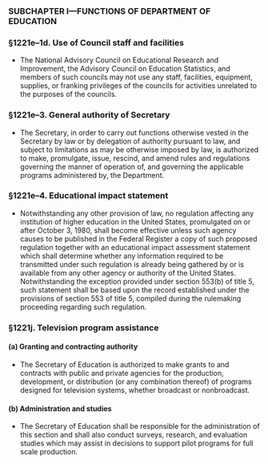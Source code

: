 ### SUBCHAPTER I—FUNCTIONS OF DEPARTMENT OF EDUCATION

### §1221e–1d. Use of Council staff and facilities
* The National Advisory Council on Educational Research and Improvement, the Advisory Council on Education Statistics, and members of such councils may not use any staff, facilities, equipment, supplies, or franking privileges of the councils for activities unrelated to the purposes of the councils.

### §1221e–3. General authority of Secretary
* The Secretary, in order to carry out functions otherwise vested in the Secretary by law or by delegation of authority pursuant to law, and subject to limitations as may be otherwise imposed by law, is authorized to make, promulgate, issue, rescind, and amend rules and regulations governing the manner of operation of, and governing the applicable programs administered by, the Department.

### §1221e–4. Educational impact statement
* Notwithstanding any other provision of law, no regulation affecting any institution of higher education in the United States, promulgated on or after October 3, 1980, shall become effective unless such agency causes to be published in the Federal Register a copy of such proposed regulation together with an educational impact assessment statement which shall determine whether any information required to be transmitted under such regulation is already being gathered by or is available from any other agency or authority of the United States. Notwithstanding the exception provided under section 553(b) of title 5, such statement shall be based upon the record established under the provisions of section 553 of title 5, compiled during the rulemaking proceeding regarding such regulation.

### §1221j. Television program assistance
#### (a) Granting and contracting authority
* The Secretary of Education is authorized to make grants to and contracts with public and private agencies for the production, development, or distribution (or any combination thereof) of programs designed for television systems, whether broadcast or nonbroadcast.

#### (b) Administration and studies
* The Secretary of Education shall be responsible for the administration of this section and shall also conduct surveys, research, and evaluation studies which may assist in decisions to support pilot programs for full scale production.